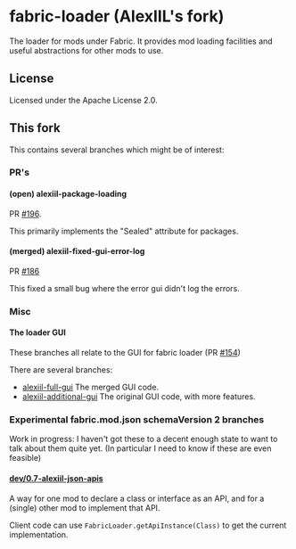 fabric-loader (AlexIIL's fork)
==============================

The loader for mods under Fabric. It provides mod loading facilities and useful abstractions for other mods to use.

## License

Licensed under the Apache License 2.0.

## This fork

This contains several branches which might be of interest:

### PR's

#### (open) alexiil-package-loading
PR [#196](https://github.com/FabricMC/fabric-loader/pull/196).

This primarily implements the "Sealed" attribute for packages.

#### (merged) alexiil-fixed-gui-error-log
PR [#186](https://github.com/FabricMC/fabric-loader/pull/186)

This fixed a small bug where the error gui didn't log the errors.

### Misc

#### The loader GUI
These branches all relate to the GUI for fabric loader (PR [#154](https://github.com/FabricMC/fabric-loader/pull/154))

There are several branches:
* [alexiil-full-gui](https://github.com/AlexIIL/fabric-loader/tree/alexiil-full-gui) The merged GUI code.
* [alexiil-additional-gui](https://github.com/AlexIIL/fabric-loader/tree/alexiil-additional-gui) The original GUI code, with more features.

### Experimental fabric.mod.json schemaVersion 2 branches

Work in progress: I haven't got these to a decent enough state to want to talk about them quite yet. (In particular I need to know if these are even feasible)

#### [dev/0.7-alexiil-json-apis](https://github.com/AlexIIL/fabric-loader/tree/dev/0.7-alexiil-json-apis)
A way for one mod to declare a class or interface as an API, and for a (single) other mod to implement that API.

Client code can use `FabricLoader.getApiInstance(Class)` to get the current implementation.
